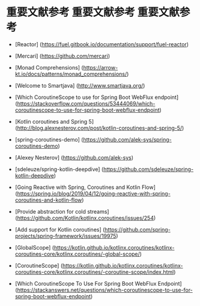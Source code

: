 #                       重要文献参考 重要文献参考 重要文献参考

*   [Reactor] (https://fuel.gitbook.io/documentation/support/fuel-reactor)

*   [Mercari] (https://github.com/mercari)

*   [Monad Comprehensions] (https://arrow-kt.io/docs/patterns/monad_comprehensions/)

*   [Welcome to Smartjava] (http://www.smartjava.org/)

*   [Which CoroutineScope to use for Spring Boot WebFlux endpoint] (https://stackoverflow.com/questions/53444069/which-coroutinescope-to-use-for-spring-boot-webflux-endpoint)

*   [Kotlin coroutines and Spring 5] (http://blog.alexnesterov.com/post/kotlin-coroutines-and-spring-5/)

*   [spring-coroutines-demo] (https://github.com/alek-sys/spring-coroutines-demo)

*   [Alexey Nesterov] (https://github.com/alek-sys)

*   [sdeleuze/spring-kotlin-deepdive] (https://github.com/sdeleuze/spring-kotlin-deepdive)

*   [Going Reactive with Spring, Coroutines and Kotlin Flow] (https://spring.io/blog/2019/04/12/going-reactive-with-spring-coroutines-and-kotlin-flow)

*   [Provide abstraction for cold streams] (https://github.com/Kotlin/kotlinx.coroutines/issues/254)

*   [Add support for Kotlin coroutines] (https://github.com/spring-projects/spring-framework/issues/19975)

*   [GlobalScope] (https://kotlin.github.io/kotlinx.coroutines/kotlinx-coroutines-core/kotlinx.coroutines/-global-scope/)

*   [CoroutineScope] (https://kotlin.github.io/kotlinx.coroutines/kotlinx-coroutines-core/kotlinx.coroutines/-coroutine-scope/index.html)

*   [Which CoroutineScope To Use For Spring Boot WebFlux Endpoint] (https://stackanswers.net/questions/which-coroutinescope-to-use-for-spring-boot-webflux-endpoint)






